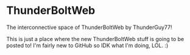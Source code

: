 # ThunderBoltWeb
The interconnective space of ThunderBoltWeb by ThunderGuy77!

This is just a place where the new ThunderBoltWeb stuff is going to be posted to! I'm fairly new to GitHub so IDK what I'm doing, LOL. :)
